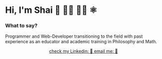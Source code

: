 # Hi, I'm Shai 👋 👨‍💻 👨‍🏫 ⚛️ 

### What to say?
<p>Programmer and Web-Developer transitioning to the field with past experience as an educator and academic training in Philosophy and Math.</p>

  <div align="center">
    <a href="https://www.linkedin.com/in/shai-gilboa/" title="Check my Linkedin">
    check my Linkedin: 💼
    </a>
    <a class="mailto" href="mailto:shizel@gmail.com" " title="send me an email!">email me: 📧</a>
    <!-- <a href="https://twitter.com/GilboaShai" title="I'm trying out twitter">
      🐦
    </a> -->
  </div>
